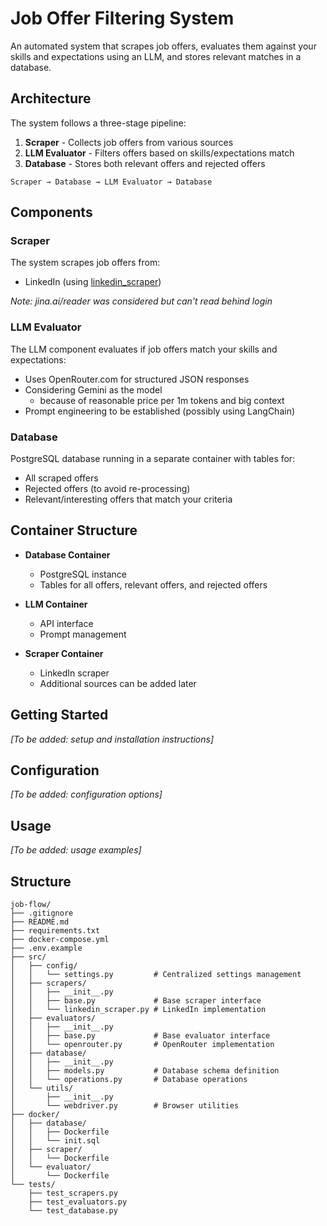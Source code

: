 # Job Offer Filtering System

An automated system that scrapes job offers, evaluates them against your skills and expectations using an LLM, and stores relevant matches in a database.

## Architecture

The system follows a three-stage pipeline:

1. **Scraper** - Collects job offers from various sources
2. **LLM Evaluator** - Filters offers based on skills/expectations match 
3. **Database** - Stores both relevant offers and rejected offers

```
Scraper → Database → LLM Evaluator → Database
```

## Components

### Scraper

The system scrapes job offers from:
- LinkedIn (using [linkedin_scraper](https://github.com/joeyism/linkedin_scraper))

*Note: jina.ai/reader was considered but can't read behind login*

### LLM Evaluator

The LLM component evaluates if job offers match your skills and expectations:
- Uses OpenRouter.com for structured JSON responses
- Considering Gemini as the model
    - because of reasonable price per 1m tokens and big context 
- Prompt engineering to be established (possibly using LangChain)

### Database

PostgreSQL database running in a separate container with tables for:
- All scraped offers
- Rejected offers (to avoid re-processing)
- Relevant/interesting offers that match your criteria

## Container Structure

- **Database Container**
  - PostgreSQL instance
  - Tables for all offers, relevant offers, and rejected offers
  
- **LLM Container**
  - API interface
  - Prompt management
  
- **Scraper Container**
  - LinkedIn scraper
  - Additional sources can be added later

## Getting Started

*[To be added: setup and installation instructions]*

## Configuration

*[To be added: configuration options]*

## Usage

*[To be added: usage examples]*

## Structure

```
job-flow/
├── .gitignore
├── README.md
├── requirements.txt
├── docker-compose.yml
├── .env.example
├── src/
│   ├── config/
│   │   └── settings.py         # Centralized settings management
│   ├── scrapers/
│   │   ├── __init__.py
│   │   ├── base.py             # Base scraper interface
│   │   └── linkedin_scraper.py # LinkedIn implementation
│   ├── evaluators/
│   │   ├── __init__.py
│   │   ├── base.py             # Base evaluator interface
│   │   └── openrouter.py       # OpenRouter implementation
│   ├── database/
│   │   ├── __init__.py
│   │   ├── models.py           # Database schema definition
│   │   └── operations.py       # Database operations
│   └── utils/
│       ├── __init__.py
│       └── webdriver.py        # Browser utilities
├── docker/
│   ├── database/
│   │   ├── Dockerfile
│   │   └── init.sql
│   ├── scraper/
│   │   └── Dockerfile
│   └── evaluator/
│       └── Dockerfile
└── tests/
    ├── test_scrapers.py
    ├── test_evaluators.py
    └── test_database.py
```